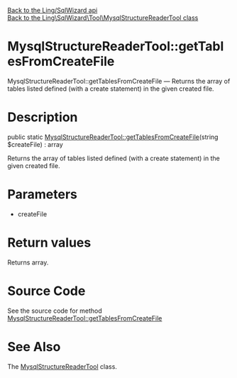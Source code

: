 [Back to the Ling/SqlWizard api](https://github.com/lingtalfi/SqlWizard/blob/master/doc/api/Ling/SqlWizard.md)<br>
[Back to the Ling\SqlWizard\Tool\MysqlStructureReaderTool class](https://github.com/lingtalfi/SqlWizard/blob/master/doc/api/Ling/SqlWizard/Tool/MysqlStructureReaderTool.md)


MysqlStructureReaderTool::getTablesFromCreateFile
================



MysqlStructureReaderTool::getTablesFromCreateFile — Returns the array of tables listed defined (with a create statement) in the given created file.




Description
================


public static [MysqlStructureReaderTool::getTablesFromCreateFile](https://github.com/lingtalfi/SqlWizard/blob/master/doc/api/Ling/SqlWizard/Tool/MysqlStructureReaderTool/getTablesFromCreateFile.md)(string $createFile) : array




Returns the array of tables listed defined (with a create statement) in the given created file.




Parameters
================


- createFile

    


Return values
================

Returns array.








Source Code
===========
See the source code for method [MysqlStructureReaderTool::getTablesFromCreateFile](https://github.com/lingtalfi/SqlWizard/blob/master/Tool/MysqlStructureReaderTool.php#L24-L33)


See Also
================

The [MysqlStructureReaderTool](https://github.com/lingtalfi/SqlWizard/blob/master/doc/api/Ling/SqlWizard/Tool/MysqlStructureReaderTool.md) class.



